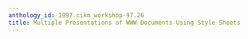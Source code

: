 ```yaml
---
anthology_id: 1997.cikm_workshop-97.26
title: Multiple Presentations of WWW Documents Using Style Sheets
---
```


